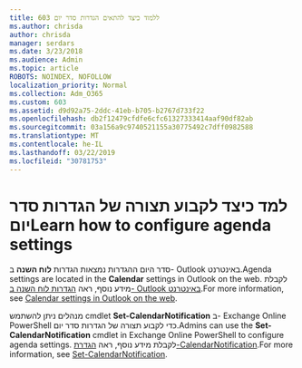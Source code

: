 ```yaml
---
title: 603 ללמוד כיצד להתאים הגדרות סדר יום
ms.author: chrisda
author: chrisda
manager: serdars
ms.date: 3/23/2018
ms.audience: Admin
ms.topic: article
ROBOTS: NOINDEX, NOFOLLOW
localization_priority: Normal
ms.collection: Adm_O365
ms.custom: 603
ms.assetid: d9d92a75-2ddc-41eb-b705-b2767d733f22
ms.openlocfilehash: db2f12479cfdfe6cfc61327333414aaf90df82ab
ms.sourcegitcommit: 03a156a9c9740521155a30775492c7dff0982588
ms.translationtype: MT
ms.contentlocale: he-IL
ms.lasthandoff: 03/22/2019
ms.locfileid: "30781753"
---
```

# <a name="learn-how-to-configure-agenda-settings"></a><span data-ttu-id="d9d68-102">למד כיצד לקבוע תצורה של הגדרות סדר יום</span><span class="sxs-lookup"><span data-stu-id="d9d68-102">Learn how to configure agenda settings</span></span>

<span data-ttu-id="d9d68-103">סדר היום ההגדרות נמצאות הגדרות **לוח השנה** ב- Outlook באינטרנט.</span><span class="sxs-lookup"><span data-stu-id="d9d68-103">Agenda settings are located in the **Calendar** settings in Outlook on the web.</span></span> <span data-ttu-id="d9d68-104">לקבלת מידע נוסף, ראה [הגדרות לוח השנה ב- Outlook באינטרנט](https://support.office.com/article/12cba5a4-4f95-4d00-bfc3-b694aa67ac8f).</span><span class="sxs-lookup"><span data-stu-id="d9d68-104">For more information, see [Calendar settings in Outlook on the web](https://support.office.com/article/12cba5a4-4f95-4d00-bfc3-b694aa67ac8f).</span></span>
  
<span data-ttu-id="d9d68-105">מנהלים ניתן להשתמש cmdlet **Set-CalendarNotification** ב- Exchange Online PowerShell כדי לקבוע תצורה של הגדרות סדר יום.</span><span class="sxs-lookup"><span data-stu-id="d9d68-105">Admins can use the **Set-CalendarNotification** cmdlet in Exchange Online PowerShell to configure agenda settings.</span></span> <span data-ttu-id="d9d68-106">לקבלת מידע נוסף, ראה [הגדרת-CalendarNotification](https://technet.microsoft.com/library/dd351284).</span><span class="sxs-lookup"><span data-stu-id="d9d68-106">For more information, see [Set-CalendarNotification](https://technet.microsoft.com/library/dd351284).</span></span>
  


